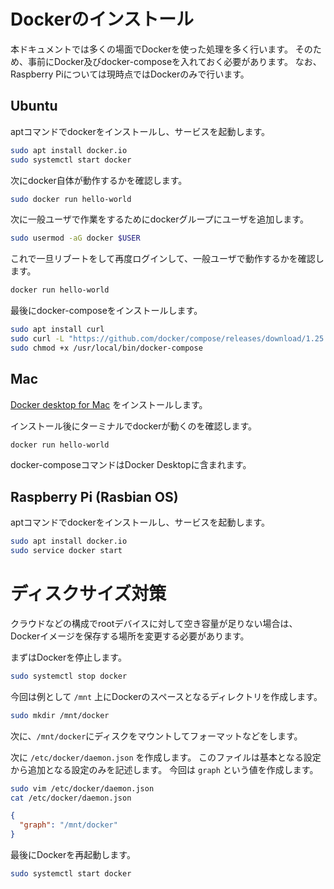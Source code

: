 # Dockerのインストール

本ドキュメントでは多くの場面でDockerを使った処理を多く行います。
そのため、事前にDocker及びdocker-composeを入れておく必要があります。
なお、Raspberry Piについては現時点ではDockerのみで行います。

## Ubuntu

aptコマンドでdockerをインストールし、サービスを起動します。

```bash
sudo apt install docker.io
sudo systemctl start docker
```

次にdocker自体が動作するかを確認します。

```bash
sudo docker run hello-world
```

次に一般ユーザで作業をするためにdockerグループにユーザを追加します。

```bash
sudo usermod -aG docker $USER
```

これで一旦リブートをして再度ログインして、一般ユーザで動作するかを確認します。

```bash
docker run hello-world
```

最後にdocker-composeをインストールします。

```bash
sudo apt install curl
sudo curl -L "https://github.com/docker/compose/releases/download/1.25.0/docker-compose-$(uname -s)-$(uname -m)" -o /usr/local/bin/docker-compose
sudo chmod +x /usr/local/bin/docker-compose
```

## Mac

[Docker desktop for Mac](https://www.docker.com/products/docker-desktop) をインストールします。

インストール後にターミナルでdockerが動くのを確認します。

```bash
docker run hello-world
```

docker-composeコマンドはDocker Desktopに含まれます。

## Raspberry Pi (Rasbian OS)

aptコマンドでdockerをインストールし、サービスを起動します。

```bash
sudo apt install docker.io
sudo service docker start
```

# ディスクサイズ対策

クラウドなどの構成でrootデバイスに対して空き容量が足りない場合は、Dockerイメージを保存する場所を変更する必要があります。

まずはDockerを停止します。

```bash
sudo systemctl stop docker
```

今回は例として `/mnt` 上にDockerのスペースとなるディレクトリを作成します。

```bash
sudo mkdir /mnt/docker
```

次に、`/mnt/docker`にディスクをマウントしてフォーマットなどをします。

次に `/etc/docker/daemon.json` を作成します。
このファイルは基本となる設定から追加となる設定のみを記述します。
今回は `graph` という値を作成します。

```bash
sudo vim /etc/docker/daemon.json
cat /etc/docker/daemon.json
```

```json
{
  "graph": "/mnt/docker"
}
```

最後にDockerを再起動します。

```bash
sudo systemctl start docker
```
